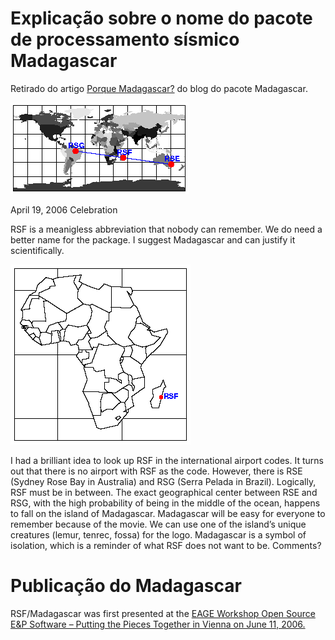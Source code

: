 # Explicação sobre o nome do pacote de processamento sísmico Madagascar

Retirado do artigo [Porque Madagascar?](https://ahay.org/blog/2006/04/19/madagascar/) do blog do pacote Madagascar.

![madagascar](https://github.com/Dirack/Estudos/blob/master/Madagascar/madagascar_name/map.png)

April 19, 2006 Celebration

RSF is a meanigless abbreviation that nobody can remember.
We do need a better name for the package.
I suggest Madagascar and can justify it scientifically.

![rsf](https://github.com/Dirack/Estudos/blob/master/Madagascar/madagascar_name/rsf.png)

I had a brilliant idea to look up RSF in the international airport codes.
It turns out that there is no airport with RSF as the code.
However, there is RSE (Sydney Rose Bay in Australia) and RSG (Serra Pelada in Brazil).
Logically, RSF must be in between. The exact geographical center between
RSE and RSG, with the high probability of being in the middle of the ocean,
happens to fall on the island of Madagascar.
Madagascar will be easy for everyone to remember because of the movie.
We can use one of the island’s unique creatures (lemur, tenrec, fossa)
for the logo. Madagascar is a symbol of isolation, which is a reminder
of what RSF does not want to be. Comments?

# Publicação do Madagascar

RSF/Madagascar was first presented at the [EAGE Workshop Open Source E&P Software – Putting the Pieces Together in Vienna on June 11, 2006.](https://reproducibility.org/wiki/Conferences#Vienna_2006_.28EAGE.29)
